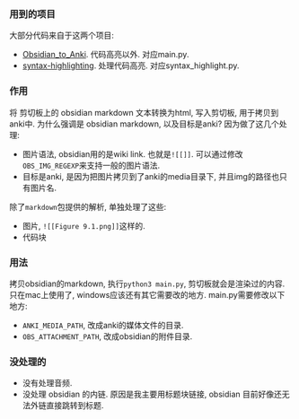 ### 用到的项目
大部分代码来自于这两个项目:
- [Obsidian_to_Anki](https://github.com/Pseudonium/Obsidian_to_Anki.git). 代码高亮以外. 对应main.py.
- [syntax-highlighting](https://github.com/glutanimate/syntax-highlighting.git). 处理代码高亮. 对应syntax_highlight.py.

### 作用
将 剪切板上的 obsidian markdown 文本转换为html, 写入剪切板, 用于拷贝到anki中.
为什么强调是 obsidian markdown, 以及目标是anki? 因为做了这几个处理:
- 图片语法, obsidian用的是wiki link. 也就是`![[]]`. 可以通过修改`OBS_IMG_REGEXP`来支持一般的图片语法.
- 目标是anki, 是因为把图片拷贝到了anki的media目录下, 并且img的路径也只有图片名.

除了`markdown`包提供的解析, 单独处理了这些:
- 图片, `![[Figure 9.1.png]]`这样的.
- 代码块

### 用法
拷贝obsidian的markdown, 执行`python3 main.py`, 剪切板就会是渲染过的内容. 只在mac上使用了, windows应该还有其它需要改的地方.
main.py需要修改以下地方:
- `ANKI_MEDIA_PATH`, 改成anki的媒体文件的目录.
- `OBS_ATTACHMENT_PATH`, 改成obsidian的附件目录.

### 没处理的
- 没有处理音频.
- 没处理 obsidian 的内链. 原因是我主要用标题块链接, obsidian 目前好像还无法外链直接跳转到标题.
